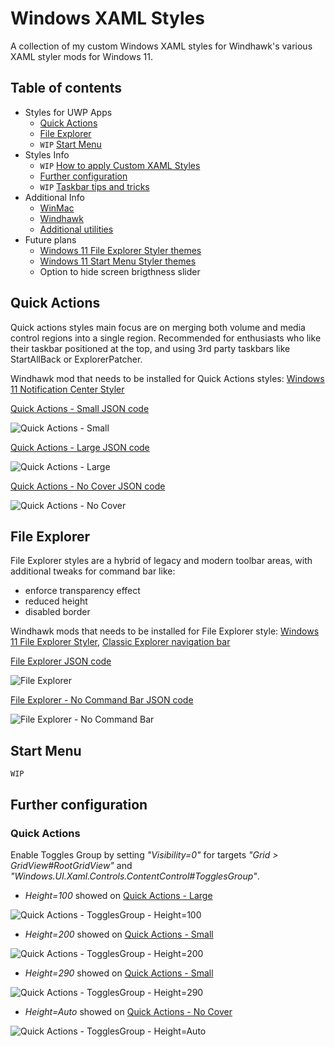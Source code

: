 # Windows XAML Styles
A collection of my custom Windows XAML styles for Windhawk's various XAML styler mods for Windows 11.


## Table of contents
* Styles for UWP Apps
  * [Quick Actions](#quick-actions)
  * [File Explorer](#file-explorer)
  *  `WIP` [Start Menu](#start-menu)
* Styles Info
  * `WIP` [How to apply Custom XAML Styles](#how-to-apply-custom-xaml-styles)
  * [Further configuration](#further-configuration)
  * `WIP` [Taskbar tips and tricks](#taskbar-tips-and-tricks)
* Additional Info
  * [WinMac](https://github.com/Asteski/WinMac)
  * [Windhawk](https://github.com/ramensoftware/windhawk) 
  * [Additional utilities](https://github.com/Asteski/WinMac/wiki/Additional-utilities)
* Future plans
  * [Windows 11 File Explorer Styler themes](#file-explorer)
  * [Windows 11 Start Menu Styler themes](#start-menu)
  * Option to hide screen brigthness slider

## Quick Actions

Quick actions styles main focus are on merging both volume and media control regions into a single region. Recommended for enthusiasts who like their taskbar positioned at the top, and using 3rd party taskbars like StartAllBack or ExplorerPatcher.

Windhawk mod that needs to be installed for Quick Actions styles: [Windows 11 Notification Center Styler](https://windhawk.net/mods/windows-11-notification-center-styler)

[Quick Actions - Small JSON code](https://github.com/Asteski/Windows-XAML-Styles/blob/main/styles/Notification%20Center%20Styler%20-%20Quick%20Actions%20-%20Small.json)

![Quick Actions - Small](https://github.com/Asteski/Windows-XAML-Styles/blob/main/img/Notification%20Center%20Styler%20-%20Quick%20Actions%20-%20Small.png)

[Quick Actions - Large JSON code](https://github.com/Asteski/Windows-XAML-Styles/blob/main/styles/Notification%20Center%20Styler%20-%20Quick%20Actions%20-%20Large.json)

![Quick Actions - Large](https://github.com/Asteski/Windows-XAML-Styles/blob/main/img/Notification%20Center%20Styler%20-%20Quick%20Actions%20-%20Large.png)

[Quick Actions - No Cover JSON code](https://github.com/Asteski/Windows-XAML-Styles/blob/main/styles/Notification%20Center%20Styler%20-%20Quick%20Actions%20-%20No%20Cover.json)

![Quick Actions - No Cover](https://github.com/Asteski/Windows-XAML-Styles/blob/main/img/Notification%20Center%20Styler%20-%20Quick%20Actions%20-%20No%20Cover.png)

## File Explorer

File Explorer styles are a hybrid of legacy and modern toolbar areas, with additional tweaks for command bar like:
- enforce transparency effect
- reduced height
- disabled border

Windhawk mods that needs to be installed for File Explorer style: [Windows 11 File Explorer Styler](https://windhawk.net/mods/windows-11-file-explorer-styler), [Classic Explorer navigation bar](https://windhawk.net/mods/explorer-frame-classic)

[File Explorer JSON code](https://github.com/Asteski/Windows-XAML-Styles/blob/main/styles/File%20Explorer%20Styler%20-%20File%20Explorer.json)

![File Explorer](https://github.com/Asteski/Windows-XAML-Styles/blob/main/img/File%20Explorer%20Styler%20-%20File%20Explorer.png)

[File Explorer - No Command Bar JSON code](https://github.com/Asteski/Windows-XAML-Styles/blob/main/styles/File%20Explorer%20Styler%20-%20File%20Explorer%20-%20No%20Command%20Bar.json)

![File Explorer - No Command Bar](https://github.com/Asteski/Windows-XAML-Styles/blob/main/img/File%20Explorer%20Styler%20-%20File%20Explorer%20-%20No%20Command%20Bar.png)

## Start Menu

`WIP`

## Further configuration

### Quick Actions

Enable Toggles Group by setting *"Visibility=0"* for targets *"Grid > GridView#RootGridView"* and *"Windows.UI.Xaml.Controls.ContentControl#TogglesGroup"*.

- *Height=100* showed on [Quick Actions - Large](https://github.com/Asteski/Windows-XAML-Styles/blob/main/styles/Notification%20Center%20Styler%20-%20Quick%20Actions%20-%20Large.json)

![Quick Actions - TogglesGroup - Height=100](https://github.com/Asteski/Windows-XAML-Styles/blob/main/img/Notification%20Center%20Styler%20-%20Quick%20Actions%20-%20TogglesGroup%20-%20100.png)

- *Height=200* showed on [Quick Actions - Small](https://github.com/Asteski/Windows-XAML-Styles/blob/main/styles/Notification%20Center%20Styler%20-%20Quick%20Actions%20-%20Small.json)

![Quick Actions - TogglesGroup - Height=200](https://github.com/Asteski/Windows-XAML-Styles/blob/main/img/Notification%20Center%20Styler%20-%20Quick%20Actions%20-%20TogglesGroup%20-%20200.png)

- *Height=290* showed on [Quick Actions - Small](https://github.com/Asteski/Windows-XAML-Styles/blob/main/styles/Notification%20Center%20Styler%20-%20Quick%20Actions%20-%20Small.json)

![Quick Actions - TogglesGroup - Height=290](https://github.com/Asteski/Windows-XAML-Styles/blob/main/img/Notification%20Center%20Styler%20-%20Quick%20Actions%20-%20TogglesGroup%20-%20290.png)

- *Height=Auto* showed on [Quick Actions - No Cover](https://github.com/Asteski/Windows-XAML-Styles/blob/main/styles/Notification%20Center%20Styler%20-%20Quick%20Actions%20-%20No%20Cover.json)

![Quick Actions - TogglesGroup - Height=Auto](https://github.com/Asteski/Windows-XAML-Styles/blob/main/img/Notification%20Center%20Styler%20-%20Quick%20Actions%20-%20TogglesGroup%20-%20Auto.png)